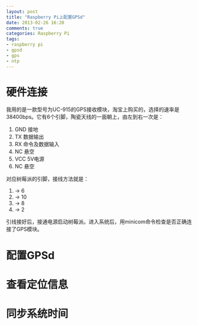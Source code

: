 ```yaml
---
layout: post
title: "Raspberry Pi上配置GPSd"
date: 2013-02-26 16:20
comments: true
categories: Raspberry Pi
tags:
- raspberry pi
- gpsd
- gps
- ntp
---
```


硬件连接
========

我用的是一款型号为UC-915的GPS接收模块，淘宝上购买的，选择的速率是38400bps。它有6个引脚，陶瓷天线的一面朝上，由左到右一次是：

1. GND 接地
2. TX 数据输出
3. RX 命令及数据输入
4. NC 悬空
5. VCC 5V电源
6. NC 悬空

对应树莓派的引脚，接线方法就是：

1. -> 6
2. -> 10
3. -> 8
5. -> 2

引线接好后，接通电源启动树莓派。进入系统后，用minicom命令检查是否正确连接了GPS模块。

配置GPSd
========

查看定位信息
============

同步系统时间
============


